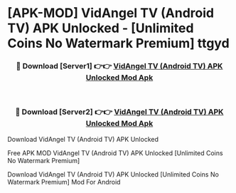# [APK-MOD] VidAngel TV (Android TV) APK Unlocked - [Unlimited Coins No Watermark Premium] ttgyd



<div align="center">
<h3>🔴 Download [Server1] 👉👉 <a href="https://momento.my/?title=VidAngel_TV_(Android_TV)_APK_Unlocked">VidAngel TV (Android TV) APK Unlocked Mod Apk</a></h3><br>

<h3>🔴 Download [Server2] 👉👉 <a href="https://momento.my/?title=VidAngel_TV_(Android_TV)_APK_Unlocked">VidAngel TV (Android TV) APK Unlocked Mod Apk</a></h3>
</div>



Download VidAngel TV (Android TV) APK Unlocked 

Free APK MOD VidAngel TV (Android TV) APK Unlocked [Unlimited Coins No Watermark Premium]

Download VidAngel TV (Android TV) APK Unlocked [Unlimited Coins No Watermark Premium] Mod For Android
